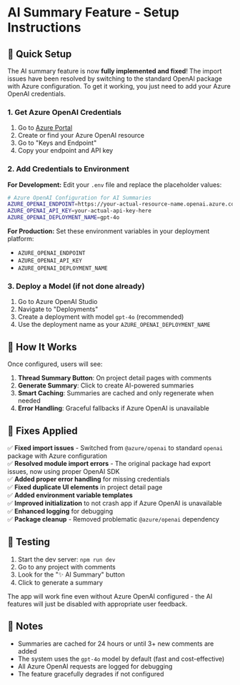 # AI Summary Feature - Setup Instructions

## 🚀 Quick Setup

The AI summary feature is now **fully implemented and fixed**! The import issues have been resolved by switching to the standard OpenAI package with Azure configuration. To get it working, you just need to add your Azure OpenAI credentials.

### 1. Get Azure OpenAI Credentials

1. Go to [Azure Portal](https://portal.azure.com)
2. Create or find your Azure OpenAI resource
3. Go to "Keys and Endpoint"
4. Copy your endpoint and API key

### 2. Add Credentials to Environment

**For Development:**
Edit your `.env` file and replace the placeholder values:

```bash
# Azure OpenAI Configuration for AI Summaries
AZURE_OPENAI_ENDPOINT=https://your-actual-resource-name.openai.azure.com/
AZURE_OPENAI_API_KEY=your-actual-api-key-here
AZURE_OPENAI_DEPLOYMENT_NAME=gpt-4o
```

**For Production:**
Set these environment variables in your deployment platform:
- `AZURE_OPENAI_ENDPOINT`
- `AZURE_OPENAI_API_KEY`
- `AZURE_OPENAI_DEPLOYMENT_NAME`

### 3. Deploy a Model (if not done already)

1. Go to Azure OpenAI Studio
2. Navigate to "Deployments"
3. Create a deployment with model `gpt-4o` (recommended)
4. Use the deployment name as your `AZURE_OPENAI_DEPLOYMENT_NAME`

## 🎯 How It Works

Once configured, users will see:

1. **Thread Summary Button**: On project detail pages with comments
2. **Generate Summary**: Click to create AI-powered summaries
3. **Smart Caching**: Summaries are cached and only regenerate when needed
4. **Error Handling**: Graceful fallbacks if Azure OpenAI is unavailable

## 🔧 Fixes Applied

✅ **Fixed import issues** - Switched from `@azure/openai` to standard `openai` package with Azure configuration  
✅ **Resolved module import errors** - The original package had export issues, now using proper OpenAI SDK  
✅ **Added proper error handling** for missing credentials  
✅ **Fixed duplicate UI elements** in project detail page  
✅ **Added environment variable templates**  
✅ **Improved initialization** to not crash app if Azure OpenAI is unavailable  
✅ **Enhanced logging** for debugging  
✅ **Package cleanup** - Removed problematic `@azure/openai` dependency

## 🧪 Testing

1. Start the dev server: `npm run dev`
2. Go to any project with comments
3. Look for the "✨ AI Summary" button
4. Click to generate a summary

The app will work fine even without Azure OpenAI configured - the AI features will just be disabled with appropriate user feedback.

## 📝 Notes

- Summaries are cached for 24 hours or until 3+ new comments are added
- The system uses the `gpt-4o` model by default (fast and cost-effective)
- All Azure OpenAI requests are logged for debugging
- The feature gracefully degrades if not configured